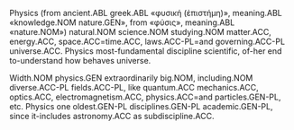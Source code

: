 Physics (from ancient.ABL greek.ABL «φυσική (ἐπιστήμη)», meaning.ABL
«knowledge.NOM nature.GEN», from «φύσις», meaning.ABL «nature.NOM»)
natural.NOM science.NOM studying.NOM matter.ACC, energy.ACC,
space.ACC=time.ACC, laws.ACC-PL=and governing.ACC-PL universe.ACC. Physics
most-fundamental discipline scientific, of-her end to-understand how
behaves universe.

Width.NOM physics.GEN extraordinarily big.NOM, including.NOM diverse.ACC-PL
fields.ACC-PL, like quantum.ACC mechanics.ACC, optics.ACC,
electromagnetism.ACC, physics.ACC=and particles.GEN-PL, etc. Physics one
oldest.GEN-PL disciplines.GEN-PL academic.GEN-PL, since it-includes
astronomy.ACC as subdiscipline.ACC.
